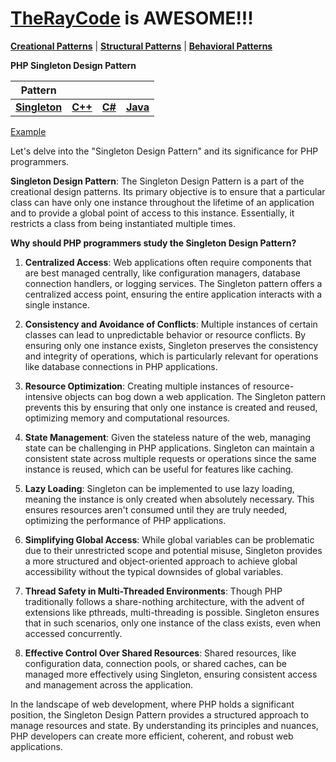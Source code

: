 # [TheRayCode](../../../README.md) is AWESOME!!!

**[Creational Patterns](../README.md)** | **[Structural Patterns](../../Structural/README.md)** | **[Behavioral Patterns](../../Behavioral/README.md)**

**PHP Singleton Design Pattern**

|Pattern|   |   |   |
|---|---|---|---|
|  [**Singleton**](README.md) | [**C++**](../../../CPP/Creational/Singleton/README.md) | [**C#**](../../../Csharp/Creational/Singleton/README.md) | [**Java**](../../../Java/Creational/Singleton/README.md) |

[Example](Show/README.md)


Let's delve into the "Singleton Design Pattern" and its significance for PHP programmers.

**Singleton Design Pattern**:
The Singleton Design Pattern is a part of the creational design patterns. Its primary objective is to ensure that a particular class can have only one instance throughout the lifetime of an application and to provide a global point of access to this instance. Essentially, it restricts a class from being instantiated multiple times.

**Why should PHP programmers study the Singleton Design Pattern?**

1. **Centralized Access**: Web applications often require components that are best managed centrally, like configuration managers, database connection handlers, or logging services. The Singleton pattern offers a centralized access point, ensuring the entire application interacts with a single instance.

2. **Consistency and Avoidance of Conflicts**: Multiple instances of certain classes can lead to unpredictable behavior or resource conflicts. By ensuring only one instance exists, Singleton preserves the consistency and integrity of operations, which is particularly relevant for operations like database connections in PHP applications.

3. **Resource Optimization**: Creating multiple instances of resource-intensive objects can bog down a web application. The Singleton pattern prevents this by ensuring that only one instance is created and reused, optimizing memory and computational resources.

4. **State Management**: Given the stateless nature of the web, managing state can be challenging in PHP applications. Singleton can maintain a consistent state across multiple requests or operations since the same instance is reused, which can be useful for features like caching.

5. **Lazy Loading**: Singleton can be implemented to use lazy loading, meaning the instance is only created when absolutely necessary. This ensures resources aren't consumed until they are truly needed, optimizing the performance of PHP applications.

6. **Simplifying Global Access**: While global variables can be problematic due to their unrestricted scope and potential misuse, Singleton provides a more structured and object-oriented approach to achieve global accessibility without the typical downsides of global variables.

7. **Thread Safety in Multi-Threaded Environments**: Though PHP traditionally follows a share-nothing architecture, with the advent of extensions like pthreads, multi-threading is possible. Singleton ensures that in such scenarios, only one instance of the class exists, even when accessed concurrently.

8. **Effective Control Over Shared Resources**: Shared resources, like configuration data, connection pools, or shared caches, can be managed more effectively using Singleton, ensuring consistent access and management across the application.

In the landscape of web development, where PHP holds a significant position, the Singleton Design Pattern provides a structured approach to manage resources and state. By understanding its principles and nuances, PHP developers can create more efficient, coherent, and robust web applications.
